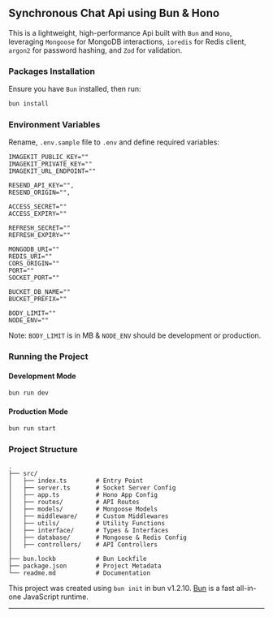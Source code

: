 ## **Synchronous Chat Api using Bun & Hono**

This is a lightweight, high-performance Api built with `Bun` and `Hono`, leveraging `Mongoose` for MongoDB interactions, `ioredis` for Redis client, `argon2` for password hashing, and `Zod` for validation.

### **Packages Installation**

Ensure you have `Bun` installed, then run:

```bash
bun install
```

### **Environment Variables**

Rename, `.env.sample` file to `.env` and define required variables:

```env
IMAGEKIT_PUBLIC_KEY=""
IMAGEKIT_PRIVATE_KEY=""
IMAGEKIT_URL_ENDPOINT=""

RESEND_API_KEY="",
RESEND_ORIGIN="",

ACCESS_SECRET=""
ACCESS_EXPIRY=""

REFRESH_SECRET=""
REFRESH_EXPIRY=""

MONGODB_URI=""
REDIS_URI=""
CORS_ORIGIN=""
PORT=""
SOCKET_PORT=""

BUCKET_DB_NAME=""
BUCKET_PREFIX=""

BODY_LIMIT=""
NODE_ENV=""
```

Note: `BODY_LIMIT` is in MB & `NODE_ENV` should be development or production.

### **Running the Project**

#### Development Mode

```bash
bun run dev
```

#### Production Mode

```bash
bun run start
```

### **Project Structure**

```
.
├── src/
│   ├── index.ts        # Entry Point
│   ├── server.ts       # Socket Server Config
│   ├── app.ts          # Hono App Config
│   ├── routes/         # API Routes
│   ├── models/         # Mongoose Models
│   ├── middleware/     # Custom Middlewares
│   ├── utils/          # Utility Functions
│   ├── interface/      # Types & Interfaces
│   ├── database/       # Mongoose & Redis Config
│   ├── controllers/    # API Controllers
│
├── bun.lockb           # Bun Lockfile
├── package.json        # Project Metadata
└── readme.md           # Documentation
```

This project was created using `bun init` in bun v1.2.10. [Bun](https://bun.sh) is a fast all-in-one JavaScript runtime.

---
